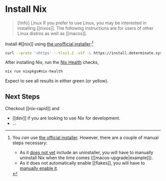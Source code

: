 # Install Nix


>[!info] Linux
> If you prefer to use Linux, you may be interested in installing [[nixos]]. The following instructions are for users of other Linux distros as well as [[macos]].

Install #[[nix]] using [the unofficial installer](https://github.com/DeterminateSystems/nix-installer#the-determinate-nix-installer):[^official]

```sh
curl --proto '=https' --tlsv1.2 -sSf -L https://install.determinate.systems/nix | sh -s -- install
```

After installing Nix, run the [Nix Health](https://github.com/juspay/nix-browser/tree/main/crates/nix_health) checks,

```sh
nix run nixpkgs#nix-health
```

Expect to see all results in either green (or yellow).

## Next Steps

Checkout [[nix-rapid]] and 

- [[dev]] if you are looking to use Nix for development.
- ...

[^official]: You *can* use [the official installer](https://nixos.org/download). However, there are a couple of manual steps necessary:
    - As it [does not yet](https://discourse.nixos.org/t/anyone-up-for-picking-at-some-nix-onboarding-improvements/13152/4) include an uninstaller, you will have to manually uninstall Nix when the time comes ([[macos-upgrade|example]]). 
    - As it does not automatically enable [[flakes]], you will have to [manually enable it](https://nixos.wiki/wiki/Flakes).